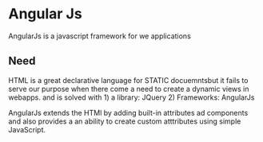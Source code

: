 # Angular Js
  AngularJs is a javascript framework for we applications

## Need 
HTML is a great declarative language for STATIC docuemntsbut it fails 
to serve our purpose when there come a need to create a dynamic views in webapps. and is solved with 1) a library: JQuery 2) Frameworks: AngularJs

AngularJs extends the HTMl by adding built-in attributes ad components and also provides a an ability to create custom atttributes using simple JavaScript.


